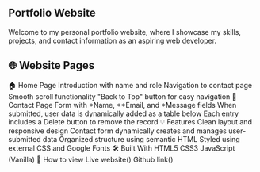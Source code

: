## Portfolio Website
Welcome to my personal portfolio website, where I showcase my skills, projects, and contact information as an aspiring web developer.

## 🌐 Website Pages
🏠 Home Page
Introduction with name and role
Navigation to contact page
Smooth scroll functionality
"Back to Top" button for easy navigation
📩 Contact Page
Form with *Name, **Email, and *Message fields
When submitted, user data is dynamically added as a table below
Each entry includes a Delete button to remove the record
💡 Features
Clean layout and responsive design
Contact form dynamically creates and manages user-submitted data
Organized structure using semantic HTML
Styled using external CSS and Google Fonts
🛠️ Built With
HTML5
CSS3
JavaScript (Vanilla)
📁 How to view
Live website()
Github link()
